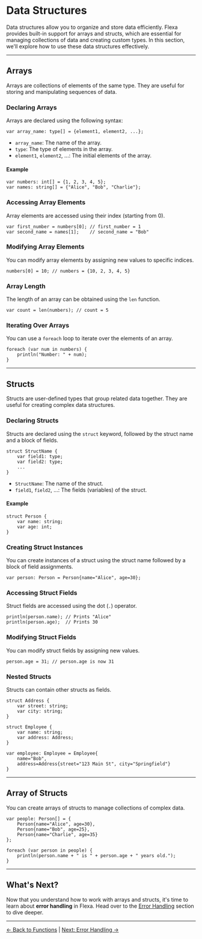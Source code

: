 # Data Structures

Data structures allow you to organize and store data efficiently. Flexa provides built-in support for arrays and structs, which are essential for managing collections of data and creating custom types. In this section, we'll explore how to use these data structures effectively.

---

## Arrays

Arrays are collections of elements of the same type. They are useful for storing and manipulating sequences of data.

### Declaring Arrays
Arrays are declared using the following syntax:

```flexa
var array_name: type[] = {element1, element2, ...};
```

- `array_name`: The name of the array.
- `type`: The type of elements in the array.
- `element1`, `element2`, ...: The initial elements of the array.

#### Example
```flexa
var numbers: int[] = {1, 2, 3, 4, 5};
var names: string[] = {"Alice", "Bob", "Charlie"};
```

### Accessing Array Elements
Array elements are accessed using their index (starting from 0).

```flexa
var first_number = numbers[0]; // first_number = 1
var second_name = names[1];    // second_name = "Bob"
```

### Modifying Array Elements
You can modify array elements by assigning new values to specific indices.

```flexa
numbers[0] = 10; // numbers = {10, 2, 3, 4, 5}
```

### Array Length
The length of an array can be obtained using the `len` function.

```flexa
var count = len(numbers); // count = 5
```

### Iterating Over Arrays
You can use a `foreach` loop to iterate over the elements of an array.

```flexa
foreach (var num in numbers) {
    println("Number: " + num);
}
```

---

## Structs

Structs are user-defined types that group related data together. They are useful for creating complex data structures.

### Declaring Structs
Structs are declared using the `struct` keyword, followed by the struct name and a block of fields.

```flexa
struct StructName {
    var field1: type;
    var field2: type;
    ...
}
```

- `StructName`: The name of the struct.
- `field1`, `field2`, ...: The fields (variables) of the struct.

#### Example
```flexa
struct Person {
    var name: string;
    var age: int;
}
```

### Creating Struct Instances
You can create instances of a struct using the struct name followed by a block of field assignments.

```flexa
var person: Person = Person{name="Alice", age=30};
```

### Accessing Struct Fields
Struct fields are accessed using the dot (`.`) operator.

```flexa
println(person.name); // Prints "Alice"
println(person.age);  // Prints 30
```

### Modifying Struct Fields
You can modify struct fields by assigning new values.

```flexa
person.age = 31; // person.age is now 31
```

### Nested Structs
Structs can contain other structs as fields.

```flexa
struct Address {
    var street: string;
    var city: string;
}

struct Employee {
    var name: string;
    var address: Address;
}

var employee: Employee = Employee{
    name="Bob",
    address=Address{street="123 Main St", city="Springfield"}
}
```

---

## Array of Structs

You can create arrays of structs to manage collections of complex data.

```flexa
var people: Person[] = {
    Person{name="Alice", age=30},
    Person{name="Bob", age=25},
    Person{name="Charlie", age=35}
};

foreach (var person in people) {
    println(person.name + " is " + person.age + " years old.");
}
```

---

## What's Next?

Now that you understand how to work with arrays and structs, it's time to learn about **error handling** in Flexa. Head over to the [Error Handling](error-handling) section to dive deeper.

---

[← Back to Functions](functions) | [Next: Error Handling →](error-handling)
